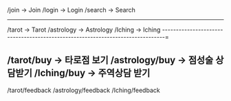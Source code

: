 <!-- 홈 라우터 가입, 로그인, 검색기능들 -->

/join -> Join
/login -> Login
/search -> Search

--------------------------------------------------------------------------------
<!-- 콘텐츠 라우터 -->
/tarot -> Tarot
/astrology -> Astrology
/Iching -> Iching
-------------------------------------------------------------------------------=
<!-- 구매라우터 -->
/tarot/buy -> 타로점 보기
/astrology/buy -> 점성술 상담받기
/Iching/buy -> 주역상담 받기
-----------------------------------------------------------------------------------
<!-- 후기 라우터 -->
/tarot/feedback
/astrology/feedback
/Iching/feedback